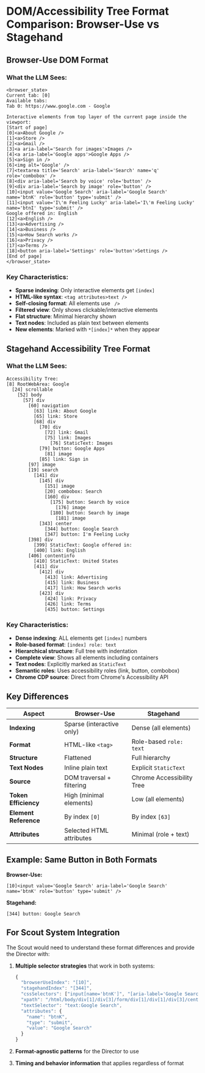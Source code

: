 # DOM/Accessibility Tree Format Comparison: Browser-Use vs Stagehand

## Browser-Use DOM Format

### What the LLM Sees:

```
<browser_state>
Current tab: [0]
Available tabs:
Tab 0: https://www.google.com - Google

Interactive elements from top layer of the current page inside the viewport:
[Start of page]
[0]<a>About Google />
[1]<a>Store />
[2]<a>Gmail />
[3]<a aria-label='Search for images'>Images />
[4]<a aria-label='Google apps'>Google Apps />
[5]<a>Sign in />
[6]<img alt='Google' />
[7]<textarea title='Search' aria-label='Search' name='q' role='combobox' />
[8]<div aria-label='Search by voice' role='button' />
[9]<div aria-label='Search by image' role='button' />
[10]<input value='Google Search' aria-label='Google Search' name='btnK' role='button' type='submit' />
[11]<input value='I\'m Feeling Lucky' aria-label='I\'m Feeling Lucky' name='btnI' type='submit' />
Google offered in: English
[12]<a>English />
[13]<a>Advertising />
[14]<a>Business />
[15]<a>How Search works />
[16]<a>Privacy />
[17]<a>Terms />
[18]<button aria-label='Settings' role='button'>Settings />
[End of page]
</browser_state>
```

### Key Characteristics:
- **Sparse indexing**: Only interactive elements get `[index]`
- **HTML-like syntax**: `<tag attributes>text />`
- **Self-closing format**: All elements use ` />` 
- **Filtered view**: Only shows clickable/interactive elements
- **Flat structure**: Minimal hierarchy shown
- **Text nodes**: Included as plain text between elements
- **New elements**: Marked with `*[index]*` when they appear

## Stagehand Accessibility Tree Format

### What the LLM Sees:

```
Accessibility Tree: 
[8] RootWebArea: Google
  [24] scrollable
    [52] body
      [57] div
        [60] navigation
          [63] link: About Google
          [65] link: Store
          [68] div
            [70] div
              [72] link: Gmail
              [75] link: Images
                [76] StaticText: Images
            [79] button: Google Apps
              [81] image
            [85] link: Sign in
        [97] image
        [19] search
          [141] div
            [145] div
              [151] image
              [20] combobox: Search
              [160] div
                [175] button: Search by voice
                  [176] image
                [180] button: Search by image
                  [181] image
            [343] center
              [344] button: Google Search
              [347] button: I'm Feeling Lucky
        [398] div
          [399] StaticText: Google offered in:
          [400] link: English
        [406] contentinfo
          [410] StaticText: United States
          [411] div
            [412] div
              [413] link: Advertising
              [415] link: Business
              [417] link: How Search works
            [423] div
              [424] link: Privacy
              [426] link: Terms
              [435] button: Settings
```

### Key Characteristics:
- **Dense indexing**: ALL elements get `[index]` numbers
- **Role-based format**: `[index] role: text`
- **Hierarchical structure**: Full tree with indentation
- **Complete view**: Shows all elements including containers
- **Text nodes**: Explicitly marked as `StaticText`
- **Semantic roles**: Uses accessibility roles (link, button, combobox)
- **Chrome CDP source**: Direct from Chrome's Accessibility API

## Key Differences

| Aspect | Browser-Use | Stagehand |
|--------|-------------|-----------|
| **Indexing** | Sparse (interactive only) | Dense (all elements) |
| **Format** | HTML-like `<tag>` | Role-based `role: text` |
| **Structure** | Flattened | Full hierarchy |
| **Text Nodes** | Inline plain text | Explicit `StaticText` |
| **Source** | DOM traversal + filtering | Chrome Accessibility Tree |
| **Token Efficiency** | High (minimal elements) | Low (all elements) |
| **Element Reference** | By index `[0]` | By index `[63]` |
| **Attributes** | Selected HTML attributes | Minimal (role + text) |

## Example: Same Button in Both Formats

**Browser-Use:**
```
[10]<input value='Google Search' aria-label='Google Search' name='btnK' role='button' type='submit' />
```

**Stagehand:**
```
[344] button: Google Search
```

## For Scout System Integration

The Scout would need to understand these format differences and provide the Director with:

1. **Multiple selector strategies** that work in both systems:
   ```javascript
   {
     "browserUseIndex": "[10]",
     "stagehandIndex": "[344]",
     "cssSelectors": ["input[name='btnK']", "[aria-label='Google Search']"],
     "xpath": "/html/body/div[1]/div[3]/form/div[1]/div[1]/div[3]/center/input[1]",
     "textSelector": "text:Google Search",
     "attributes": {
       "name": "btnK",
       "type": "submit",
       "value": "Google Search"
     }
   }
   ```

2. **Format-agnostic patterns** for the Director to use
3. **Timing and behavior information** that applies regardless of format